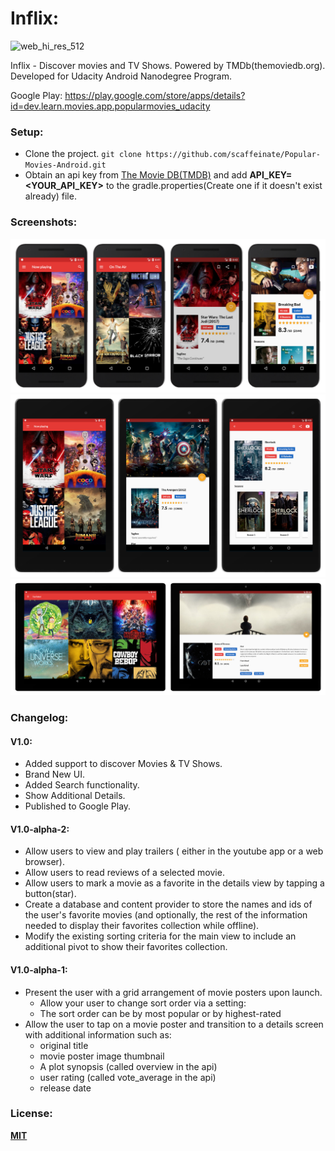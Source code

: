 # Inflix:
![web_hi_res_512](https://user-images.githubusercontent.com/1825853/31562656-3a7311d2-b02a-11e7-87e6-bdbb5a1ff874.png)

Inflix - Discover movies and TV Shows. Powered by TMDb(themoviedb.org). Developed for Udacity Android Nanodegree Program.

Google Play: https://play.google.com/store/apps/details?id=dev.learn.movies.app.popularmovies_udacity

### Setup: 
- Clone the project. ```git clone https://github.com/scaffeinate/Popular-Movies-Android.git```
- Obtain an api key from [The Movie DB(TMDB)](https://www.themoviedb.org/documentation/api) and add **API_KEY=<YOUR_API_KEY>** to the gradle.properties(Create one if it doesn't exist already) file.

### Screenshots:
![screenshot_1](https://github.com/scaffeinate/Inflix/blob/master/screenshots/phone/phone_collage.jpg?raw=true)
![screenshot_2](https://github.com/scaffeinate/Inflix/blob/master/screenshots/7-tablet/tablet-collage.jpg?raw=true)
![screenshot_3](https://github.com/scaffeinate/Inflix/blob/master/screenshots/10-tablet/10-tablet-collage.jpg?raw=true)

### Changelog:
#### V1.0:
- Added support to discover Movies & TV Shows.
- Brand New UI.
- Added Search functionality.
- Show Additional Details.
- Published to Google Play.

#### V1.0-alpha-2:
- Allow users to view and play trailers ( either in the youtube app or a web browser).
- Allow users to read reviews of a selected movie.
- Allow users to mark a movie as a favorite in the details view by tapping a button(star).
- Create a database and content provider to store the names and ids of the user's favorite movies (and optionally, the rest of the information needed to display their favorites collection while offline).
- Modify the existing sorting criteria for the main view to include an additional pivot to show their favorites collection.

#### V1.0-alpha-1:
- Present the user with a grid arrangement of movie posters upon launch.
   - Allow your user to change sort order via a setting:
   - The sort order can be by most popular or by highest-rated
- Allow the user to tap on a movie poster and transition to a details screen with additional information such as:
   - original title
   - movie poster image thumbnail
   - A plot synopsis (called overview in the api)
   - user rating (called vote_average in the api)
   - release date

### License:
[**MIT**](https://github.com/scaffeinate/Popular-Movies-Android/blob/master/LICENSE)
